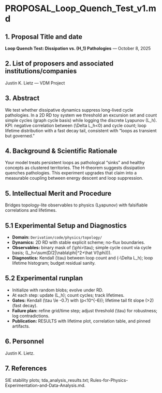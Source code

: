 # PROPOSAL_Loop_Quench_Test_v1.md

## 1. Proposal Title and date

**Loop Quench Test: Dissipation vs. (H_1) Pathologies** — October 8, 2025

## 2. List of proposers and associated institutions/companies

Justin K. Lietz — VDM Project

## 3. Abstract

We test whether dissipative dynamics suppress long-lived cycle pathologies. In a 2D RD toy system we threshold an excursion set and count simple cycles (graph cycle basis) while logging the discrete Lyapunov (L_h). KPI: negative correlation between (\Delta L_h<0) and cycle count; loop lifetime distribution with a fast decay tail, consistent with “loops as transient but governed.”

## 4. Background & Scientific Rationale

Your model treats persistent loops as pathological “sinks” and healthy concepts as clustered territories. The H-theorem suggests dissipation quenches pathologies. This experiment upgrades that claim into a measurable coupling between energy descent and loop suppression.

## 5. Intellectual Merit and Procedure

Bridges topology-lite observables to physics (Lyapunov) with falsifiable correlations and lifetimes.

## 5.1 Experimental Setup and Diagnostics

* **Domain:** `Derivation/code/physics/topology/`
* **Dynamics:** 2D RD with stable explicit scheme; no-flux boundaries.
* **Observables:** binary mask of (\phi>\tau); simple cycle count via cycle basis; (L_h=\sum(D/2|\nabla\phi|^2+\hat V(\phi))).
* **Diagnostics:** Kendall (\tau) between loop count and (-\Delta L_h); loop lifetime histogram; budget residual sanity.

## 5.2 Experimental runplan

* Initialize with random blobs; evolve under RD.
* At each step: update (L_h); count cycles; track lifetimes.
* **Gates:** Kendall (\tau \le -0.7) with (p<10^{-6}); lifetime tail fit slope (>2) (fast decay).
* **Failure plan:** refine grid/time step; adjust threshold (\tau) for robustness; log contradictions.
* **Publication:** RESULTS with lifetime plot, correlation table, and pinned artifacts.

## 6. Personnel

Justin K. Lietz.

## 7. References

SIE stability plots; tda_analysis_results.txt; Rules-for-Physics-Experimentation-and-Data-Analysis.md.
